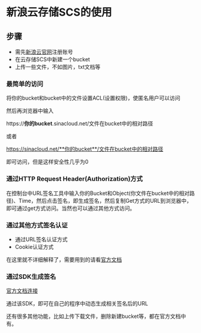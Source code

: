 # 新浪云存储SCS的使用 #
## 步骤 ##


- 需先[新浪云官网](http://www.sinacloud.com/)注册账号
- 在云存储SCS中新建一个bucket
- 上传一些文件，不如图片，txt文档等

### 最简单的访问 ###
将你的bucket和bucket中的文件设置ACL(设置权限)，使匿名用户可以访问

然后再浏览器中输入

https://**你的bucket**.sinacloud.net/文件在bucket中的相对路径

或者

https://sinacloud.net/**你的bucket**/文件在bucket中的相对路径

即可访问，但是这样安全性几乎为0

### 通过HTTP Request Header(Authorization)方式 ###
在控制台中URL签名工具中输入你的Bucket和Object(你文件在bucket中的相对路径)、Time，然后点击签名，即生成签名，然后复制Get方式的URL到浏览器中，即可通过get方式访问。当然也可以通过其他方式访问。

### 通过其他方式签名认证 ###
- 通过URL签名认证方式
- Cookie认证方式

在这里就不详细解释了，需要用到的请看[官方文档](http://www.sinacloud.com/doc/scs/guide/sign)

### 通过SDK生成签名 ###
[官方文档连接](http://open.sinastorage.com/?c=doc&a=sdk&k=android&t=sdk)

通过该SDK，即可在自己的程序中动态生成相关签名后的URL

还有很多其他功能，比如上传下载文件，删除新建bucket等，都在官方文档中有。
